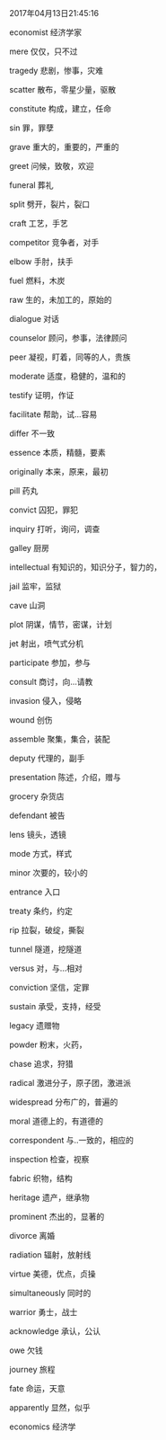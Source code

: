 2017年04月13日21:45:16

economist   经济学家

mere        仅仅，只不过

tragedy     悲剧，惨事，灾难

scatter     散布，零星少量，驱散

constitute  构成，建立，任命

sin         罪，罪孽

grave       重大的，重要的，严重的

greet       问候，致敬，欢迎

funeral     葬礼

split       劈开，裂片，裂口

craft       工艺，手艺

competitor  竞争者，对手

elbow       手肘，扶手

fuel        燃料，木炭

raw         生的，未加工的，原始的

dialogue    对话

counselor   顾问，参事，法律顾问

peer        凝视，盯着，同等的人，贵族

moderate    适度，稳健的，温和的

testify     证明，作证

facilitate  帮助，试...容易

differ      不一致

essence     本质，精髓，要素

originally  本来，原来，最初

pill        药丸

convict     囚犯，罪犯

inquiry     打听，询问，调查

galley      厨房

intellectual    有知识的，知识分子，智力的，

jail        监牢，监狱

cave        山洞

plot        阴谋，情节，密谋，计划

jet         射出，喷气式分机

participate 参加，参与

consult     商讨，向...请教

invasion    侵入，侵略

wound       创伤

assemble    聚集，集合，装配

deputy      代理的，副手

presentation    陈述，介绍，赠与

grocery     杂货店

defendant   被告

lens        镜头，透镜

mode        方式，样式

minor       次要的，较小的

entrance    入口

treaty      条约，约定

rip         拉裂，破绽，撕裂

tunnel      隧道，挖隧道

versus      对，与...相对

conviction  坚信，定罪

sustain     承受，支持，经受

legacy      遗赠物

powder      粉末，火药，

chase       追求，狩猎

radical     激进分子，原子团，激进派

widespread  分布广的，普遍的

moral       道德上的，有道德的

correspondent   与..一致的，相应的

inspection  检查，视察

fabric      织物，结构

heritage    遗产，继承物

prominent   杰出的，显著的

divorce     离婚

radiation   辐射，放射线

virtue      美德，优点，贞操

simultaneously  同时的

warrior     勇士，战士

acknowledge 承认，公认

owe         欠钱

journey     旅程

fate        命运，天意

apparently  显然，似乎

economics   经济学

